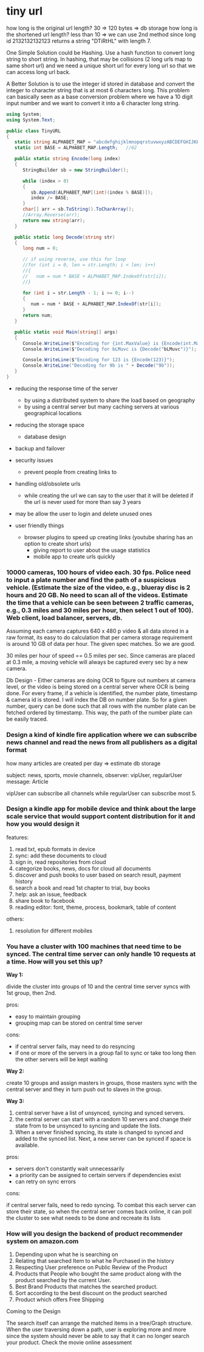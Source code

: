 # tiny url

how long is the original url length? 30 => 120 bytes => db storage
how long is the shortened url length? less than 10 => we can use 2nd method since long id 2132132132123 returns a string "DTiRtHL" with length 7.

One Simple Solution could be Hashing. Use a hash function to convert long string to short string. In hashing, that may be collisions (2 long urls map to same short url) and we need a unique short url for every long url so that we can access long url back.

A Better Solution is to use the integer id stored in database and convert the integer to character string that is at most 6 characters long. This problem can basically seen as a base conversion problem where we have a 10 digit input number and we want to convert it into a 6 character long string.

```csharp
using System;
using System.Text;

public class TinyURL
{
   static string ALPHABET_MAP = "abcdefghijklmnopqrstuvwxyzABCDEFGHIJKLMNOPQRSTUVWXYZ0123456789";
   static int BASE = ALPHABET_MAP.Length;   //62

   public static string Encode(long index)
   {
      StringBuilder sb = new StringBuilder();

      while (index > 0)
      {
         sb.Append(ALPHABET_MAP[(int)(index % BASE)]);
         index /= BASE;
      }
      char[] arr = sb.ToString().ToCharArray();
      //Array.Reverse(arr);
      return new string(arr);
   }

   public static long Decode(string str)
   {
      long num = 0;

      // if using reverse, use this for loop
      //for (int i = 0, len = str.Length; i < len; i++)
      //{
      //   num = num * BASE + ALPHABET_MAP.IndexOf(str[i]);
      //}

      for (int i = str.Length - 1; i >= 0; i--)
      {
         num = num * BASE + ALPHABET_MAP.IndexOf(str[i]);
      }
      return num;
   }

   public static void Main(string[] args)
   {
      Console.WriteLine($"Encoding for {int.MaxValue} is {Encode(int.MaxValue)}");  //6 digit
      Console.WriteLine($"Decoding for bLMuvc is {Decode("bLMuvc")}");  //6 digit

      Console.WriteLine($"Encoding for 123 is {Encode(123)}");
      Console.WriteLine("Decoding for 9b is " + Decode("9b"));
   }
}
```

- reducing the response time of the server
  - by using a distributed system to share the load based on geography 
  - by using a central server but many caching servers at various geographical locations 

- reducing the storage space
  - database design

- backup and failover

- security issues
  - prevent people from creating links to

- handling old/obsolete urls
  - while creating the url we can say to the user that it will be deleted if the url is never used for more than say 3 years

- may be allow the user to login and delete unused ones

- user friendly things
  - browser plugins to speed up creating links (youtube sharing has an option to create short urls) 
    - giving report to user about the usage statistics
    - mobile app to create urls quickly

### 10000 cameras, 100 hours of video each. 30 fps. Police need to input a plate number and find the path of a suspicious vehicle. (Estimate the size of the video, e.g., blueray disc is 2 hours and 20 GB. No need to scan all of the videos. Estimate the time that a vehicle can be seen between 2 traffic cameras, e.g., 0.3 miles and 30 miles per hour, then select 1 out of 100). Web client, load balancer, servers, db.

Assuming each camera captures 640 x 480 p video & all data stored in a raw format, its easy to do calculation that per camera storage requirement is around 10 GB of data per hour. The given spec matches. So we are good.

30 miles per hour of speed == 0.5 miles per sec. Since cameras are placed at 0.3 mile, a moving vehicle will always be captured every sec by a new camera.

Db Design - Either cameras are doing OCR to figure out numbers at camera level, or the video is being stored on a central server where OCR is being done. For every frame, if a vehicle is identified, the number plate, timestamp & camera id is stored. I will index the DB on number plate. So for a given number, query can be done such that all rows with the number plate can be fetched ordered by timestamp. This way, the path of the number plate can be easily traced.

### Design a kind of kindle fire application where we can subscribe news channel and read the news from all publishers as a digital format

how many articles are created per day => estimate db storage

subject: news, sports, movie channels,
observer: vipUser, regularUser
message: Article

vipUser can subscribe all channels while regularUser can subscribe most 5.

### Design a kindle app for mobile device and think about the large scale service that would support content distribution for it and how you would design it

features:
1. read txt, epub formats in device
1. sync: add these documents to cloud
1. sign in, read repositories from cloud
1. categorize books, news, docs for cloud all documents
1. discover and push books to user based on search result, payment history
1. search a book and read 1st chapter to trial, buy books
1. help: ask an issue, feedback
1. share book to facebook
1. reading editor: font, theme, process, bookmark, table of content

others:
1. resolution for different mobiles

### You have a cluster with 100 machines that need time to be synced. The central time server can only handle 10 requests at a time. How will you set this up?

**Way 1:**

divide the cluster into groups of 10 and the central time server syncs with 1st group, then 2nd.

pros:

- easy to maintain grouping
- grouping map can be stored on central time server

cons:

- if central server fails, may need to do resyncing
- if one or more of the servers in a group fail to sync or take too long then the other servers will be kept waiting

**Way 2:**

create 10 groups and assign masters in groups, those masters sync with the central server and they in turn push out to slaves in the group.

**Way 3:**

1. central server have a list of unsynced, syncing and synced servers.
1. the central server can start with a random 10 servers and change their state from to be unsynced to syncing and update the lists.
1. When a server finished syncing, its state is changed to synced and added to the synced list. Next, a new server can be synced if space is available.

pros:

- servers don't constantly wait unnecessarily
- a priority can be assigned to certain servers if dependencies exist
- can retry on sync errors

cons:

if central server fails, need to redo syncing. To combat this each server can store their state, so when the central server comes back online, it can poll the cluster to see what needs to be done and recreate its lists

### How will you design the backend of product recommender system on amazon.com

1. Depending upon what he is searching on
1. Relating that searched Item to what he Purchased in the history
1. Respecting User preference on Public Review of the Product
1. Products that People who bought the same product along with the product searched by the current User.
1. Best Brand Products that matches the searched product.
1. Sort according to the best discount on the product searched
1. Product which offers Free Shipping

Coming to the Design

The search itself can arrange the matched items in a tree/Graph structure. When the user traversing down a path, user is exploring more and more since the system should never be able to say that it can no longer search your product. Check the movie online assessment